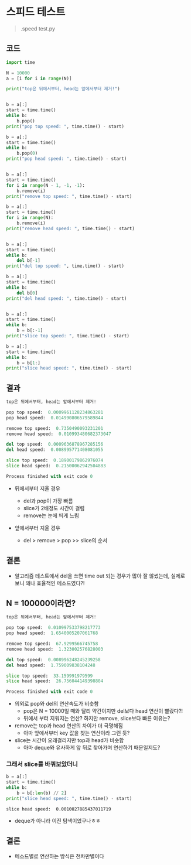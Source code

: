 # 스피드 테스트

> .speed test.py

## 코드

```python
import time

N = 10000
a = [i for i in range(N)]

print("top은 뒤에서부터, head는 앞에서부터 제거!")


b = a[:]
start = time.time()
while b:
    b.pop()
print("pop top speed: ", time.time() - start)

b = a[:]
start = time.time()
while b:
    b.pop(0)
print("pop head speed: ", time.time() - start)


b = a[:]
start = time.time()
for i in range(N - 1, -1, -1):
    b.remove(i)
print("remove top speed: ", time.time() - start)

b = a[:]
start = time.time()
for i in range(N):
    b.remove(i)
print("remove head speed: ", time.time() - start)


b = a[:]
start = time.time()
while b:
    del b[-1]
print("del top speed: ", time.time() - start)

b = a[:]
start = time.time()
while b:
    del b[0]
print("del head speed: ", time.time() - start)


b = a[:]
start = time.time()
while b:
    b = b[:-1]
print("slice top speed: ", time.time() - start)

b = a[:]
start = time.time()
while b:
    b = b[1:]
print("slice head speed: ", time.time() - start)

```



## 결과

```python
top은 뒤에서부터, head는 앞에서부터 제거!

pop top speed:  0.0009961128234863281
pop head speed:  0.014990806579589844

remove top speed:  0.7350490093231201
remove head speed:  0.010993480682373047

del top speed:  0.0009636878967285156
del head speed:  0.008995771408081055

slice top speed:  0.18900179862976074
slice head speed:  0.21500062942504883

Process finished with exit code 0

```

- 뒤에서부터 지울 경우
  - del과 pop이 가장 빠름
  - slice가 2배정도 시간이 걸림
  - remove는 눈에 띄게 느림



- 앞에서부터 지울 경우
  - del > remove > pop >> slice의 순서



## 결론

- 알고리즘 테스트에서 del을 쓰면 time out 되는 경우가 많아 잘 않썼는데, 실제로 보니 꽤나 효율적인 메소드였다?!



## N = 100000이라면?

```python
top은 뒤에서부터, head는 앞에서부터 제거!

pop top speed:  0.010997533798217773
pop head speed:  1.6540005207061768

remove top speed:  67.9299566745758
remove head speed:  1.323002576828003

del top speed:  0.008996248245239258
del head speed:  1.759009838104248

slice top speed:  33.159991979599
slice head speed:  26.756044149398804

Process finished with exit code 0

```



- 의외로 pop와 del의 연산속도가 비슷함
  - pop은 N = 10000일 때와 달리 약간이지만 del보다 head 연산이 빨랐다?!
  - 뒤에서 부터 지워지는 연산? 하지만 remove, slice보다 빠른 이유는?
- remove는 top과 head 연산의 차이가 더 극명해짐
  - 아마 앞에서부터 key 값을 찾는 연산이라 그런 듯?
- slice는 시간이 오래걸리지만 top과 head가 비슷함
  - 아마 deque와 유사하게 앞 뒤로 찾아가며 연산하기 때문일지도?



### 그래서 slice를 바꿔보았더니

```python
b = a[:]
start = time.time()
while b:
    b = b[:len(b) // 2]
print("slice head speed: ", time.time() - start)
```

```
slice head speed:  0.0010027885437011719
```

- deque가 아니라 이진 탐색이었구나ㅎㅎ



## 결론

- 메소드별로 연산하는 방식은 천차만별이다